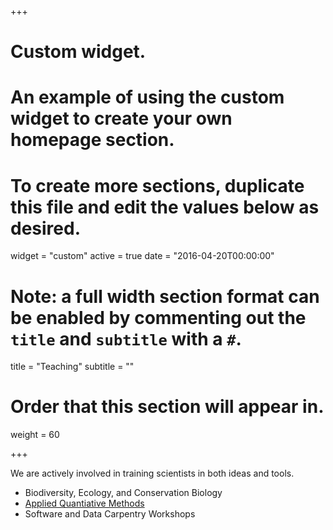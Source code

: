 +++
# Custom widget.
# An example of using the custom widget to create your own homepage section.
# To create more sections, duplicate this file and edit the values below as desired.
widget = "custom"
active = true
date = "2016-04-20T00:00:00"

# Note: a full width section format can be enabled by commenting out the `title` and `subtitle` with a `#`.
title = "Teaching"
subtitle = ""

# Order that this section will appear in.
weight = 60

+++

We are actively involved in training scientists in both ideas and tools.

- Biodiversity, Ecology, and Conservation Biology
- [Applied Quantiative Methods](https://dmcglinn.github.io/quant_methods)
- Software and Data Carpentry Workshops
